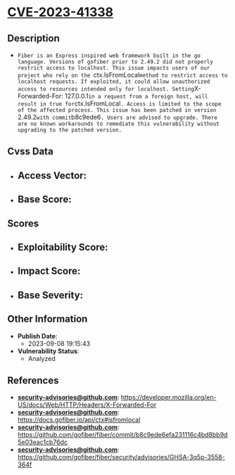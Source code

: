 
# [CVE-2023-41338](https://developer.mozilla.org/en-US/docs/Web/HTTP/Headers/X-Forwarded-For)

## Description

- `Fiber is an Express inspired web framework built in the go language. Versions of gofiber prior to 2.49.2 did not properly restrict access to localhost. This issue impacts users of our project who rely on the `ctx.IsFromLocal` method to restrict access to localhost requests. If exploited, it could allow unauthorized access to resources intended only for localhost. Setting `X-Forwarded-For: 127.0.0.1` in a request from a foreign host, will result in true for `ctx.IsFromLocal`. Access is limited to the scope of the affected process. This issue has been patched in version `2.49.2` with commit `b8c9ede6`. Users are advised to upgrade. There are no known workarounds to remediate this vulnerability without upgrading to the patched version. `

## Cvss Data

- **Access Vector**:
  - 
- **Base Score**:
  - 

## Scores

- **Exploitability Score**:
  - 
- **Impact Score**:
  - 
- **Base Severity**:
  - 

## Other Information

- **Publish Date**:
  - 2023-09-08 19:15:43
- **Vulnerability Status**:
  - Analyzed

## References

- **security-advisories@github.com**: https://developer.mozilla.org/en-US/docs/Web/HTTP/Headers/X-Forwarded-For
- **security-advisories@github.com**: https://docs.gofiber.io/api/ctx#isfromlocal
- **security-advisories@github.com**: https://github.com/gofiber/fiber/commit/b8c9ede6efa231116c4bd8bb9d5e03eac1cb76dc
- **security-advisories@github.com**: https://github.com/gofiber/fiber/security/advisories/GHSA-3q5p-3558-364f
